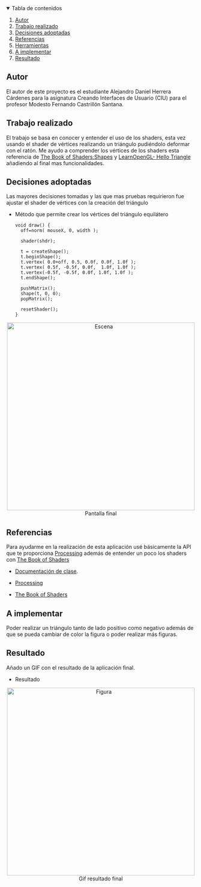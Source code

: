 <!-- TABLE OF CONTENTS -->
<details open="open">
  <summary>Tabla de contenidos</summary>
  <ol>
    <li>
      <a href="#Autor">Autor</a>
    </li>
    <li>
      <a href="#Trabajo realizado">Trabajo realizado</a>
    </li>
    <li><a href="#decisiones-adoptadas">Decisiones adoptadas</a></li>
    <li><a href="#referencias">Referencias</a></li>
    <li><a href="#referencias">Herramientas</a></li>
    <li><a href="#a-implementar">A implementar</a></li>
    <li><a href="#resultado">Resultado</a></li>
  </ol>
</details>




## Autor

El autor de este proyecto es el estudiante Alejandro Daniel Herrera Cárdenes para la asignatura Creando Interfaces de Usuario (CIU) para el profesor Modesto Fernando Castrillón Santana. 


## Trabajo realizado

El trabajo se basa en conocer y entender el uso de los shaders, esta vez usando el shader de vértices realizando un triángulo pudiéndolo deformar con el ratón. Me ayudo a comprender los vértices de los shaders esta referencia de [The Book of Shaders:Shapes](https://thebookofshaders.com/07/?lan=es) y [LearnOpenGL- Hello Triangle](https://learnopengl.com/Getting-started/Hello-Triangleañadiendo) añadiendo al final mas funcionalidades.

## Decisiones adoptadas

Las mayores decisiones tomadas y las que mas pruebas requirieron fue ajustar el shader de vértices con la creación del triángulo


* Método que permite crear los vértices del triángulo equilátero
  ```
  void draw() {
    off=norm( mouseX, 0, width );
 
    shader(shdr);
 
    t = createShape();
    t.beginShape();
    t.vertex( 0.0+off, 0.5, 0.0f, 0.0f, 1.0f );   
    t.vertex( 0.5f, -0.5f, 0.0f,  1.0f, 1.0f );   
    t.vertex(-0.5f, -0.5f, 0.0f, 1.0f, 1.0f );   
    t.endShape();
  
    pushMatrix();
    shape(t, 0, 0);
    popMatrix();
 
    resetShader();
  }
 <p align="center"><img src="images/captura_triangle.png" alt="Escena" width="500" height="500"></br>Pantalla final</p>
 


## Referencias

Para ayudarme en la realización de esta aplicación usé básicamente la API que te proporciona [Processing](https://www.processing.org/) además de entender un poco los shaders con [The Book of Shaders](https://thebookofshaders.com/)

* [Documentación de clase](https://ncvt-aep.ulpgc.es/cv/ulpgctp21/pluginfile.php/412240/mod_resource/content/40/CIU_Pr_cticas.pdf).

* [Processing](https://www.processing.org/)

* [The Book of Shaders](https://thebookofshaders.com/)

## A implementar

Poder realizar un triángulo tanto de lado positivo como negativo además de que se pueda cambiar de color la figura o poder realizar más figuras.

## Resultado

Añado un GIF con el resultado de la aplicación final.

  * Resultado
  <p align="center"><img src="images/shader_triangle.gif" alt="Figura" width="500" height="500"></br>Gif resultado final</p>
